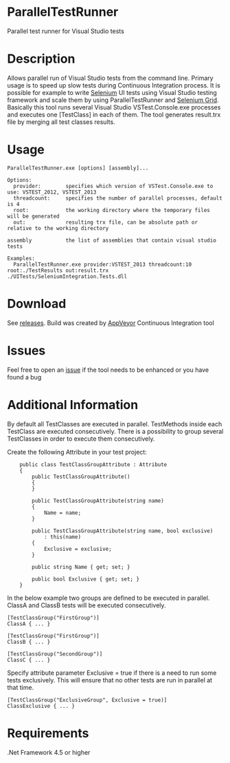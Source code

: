 # ParallelTestRunner
Parallel test runner for Visual Studio tests

# Description
Allows parallel run of Visual Studio tests from the command line. Primary usage is to speed up slow tests during Continuous Integration process. It is possible for example to write [Selenium](http://www.seleniumhq.org/) UI tests using Visual Studio testing framework and scale them by using ParallelTestRunner and [Selenium Grid](http://www.seleniumhq.org/projects/grid/). Basically this tool runs several Visual Studio VSTest.Console.exe processes and executes one [TestClass] in each of them. The tool generates result.trx file by merging all test classes results.

# Usage
```
ParallelTestRunner.exe [options] [assembly]...

Options:
  provider:        specifies which version of VSTest.Console.exe to use: VSTEST_2012, VSTEST_2013
  threadcount:     specifies the number of parallel processes, default is 4
  root:            the working directory where the temporary files will be generated
  out:             resulting trx file, can be absolute path or relative to the working directory
  
assembly           the list of assemblies that contain visual studio tests

Examples:
  ParallelTestRunner.exe provider:VSTEST_2013 threadcount:10 root:./TestResults out:result.trx ./UITests/SeleniumIntegration.Tests.dll
```

# Download
See [releases](https://github.com/sscobici/ParallelTestRunner/releases).
Build was created by [AppVeyor](https://ci.appveyor.com/project/sscobici/paralleltestrunner) Continuous Integration tool

# Issues
Feel free to open an [issue](https://github.com/sscobici/ParallelTestRunner/issues) if the tool needs to be enhanced or you have found a bug 

# Additional Information
By default all TestClasses are executed in parallel. TestMethods inside each TestClass are executed consecutively.
There is a possibility to group several TestClasses in order to execute them consecutively.

Create the following Attribute in your test project:
```
    public class TestClassGroupAttribute : Attribute
    {
        public TestClassGroupAttribute()
        {
        }

        public TestClassGroupAttribute(string name)
        {
            Name = name;
        }

        public TestClassGroupAttribute(string name, bool exclusive)
            : this(name)
        {
            Exclusive = exclusive;
        }

        public string Name { get; set; }
        
        public bool Exclusive { get; set; }
    }
```

In the below example two groups are defined to be executed in parallel. ClassA and ClassB tests will be executed consecutively.

```
[TestClassGroup("FirstGroup")]
ClassA { ... }

[TestClassGroup("FirstGroup")]
ClassB { ... }

[TestClassGroup("SecondGroup")]
ClassC { ... }
```

Specify attribute parameter Exclusive = true if there is a need to run some tests exclusively. This will ensure that no other tests are run in parallel at that time.

```
[TestClassGroup("ExclusiveGroup", Exclusive = true)]
ClassExclusive { ... }
```

# Requirements
.Net Framework 4.5 or higher
